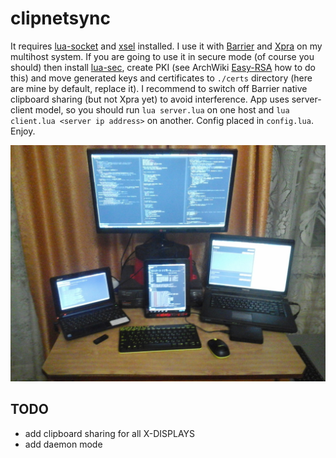 # clipnetsync
It requires [lua-socket][lua-socket] and [xsel][xsel] installed. I use it with [Barrier][Barrier] and [Xpra][Xpra]
on my multihost system. If you are going to use it in secure mode (of course you should) then install
[lua-sec][lua-sec], create PKI (see ArchWiki [Easy-RSA][Easy-RSA] how to do this) and move generated keys and
certificates to `./certs` directory (here are mine by default, replace it).
I recommend to switch off Barrier native clipboard sharing (but not Xpra yet) to avoid interference.
App uses server-client model, so you should run `lua server.lua` on one host and `lua client.lua <server ip address>` on another.
Config placed in `config.lua`. Enjoy.

![My home multihost system](https://github.com/Kirill-Bugaev/clipnetsync/blob/master/screenshots/my-home-system.jpg)

## TODO
* add clipboard sharing for all X-DISPLAYS
* add daemon mode

[lua-socket]: https://www.archlinux.org/packages/community/x86_64/lua-socket/
[lua-sec]: https://www.archlinux.org/packages/community/x86_64/lua-sec/
[xsel]: https://www.archlinux.org/packages/community/x86_64/xsel/
[Barrier]: https://github.com/debauchee/barrier      
[Xpra]: https://xpra.org/
[Easy-RSA]: https://wiki.archlinux.org/index.php/Easy-RSA

